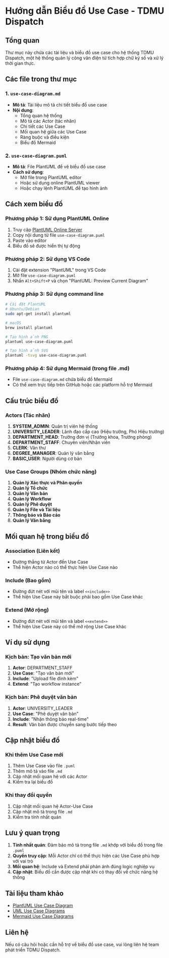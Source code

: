 # Hướng dẫn Biểu đồ Use Case - TDMU Dispatch

## Tổng quan

Thư mục này chứa các tài liệu và biểu đồ use case cho hệ thống TDMU Dispatch, một hệ thống quản lý công văn điện tử tích hợp chữ ký số và xử lý thời gian thực.

## Các file trong thư mục

### 1. `use-case-diagram.md`
- **Mô tả**: Tài liệu mô tả chi tiết biểu đồ use case
- **Nội dung**:
  - Tổng quan hệ thống
  - Mô tả các Actor (tác nhân)
  - Chi tiết các Use Case
  - Mối quan hệ giữa các Use Case
  - Ràng buộc và điều kiện
  - Biểu đồ Mermaid

### 2. `use-case-diagram.puml`
- **Mô tả**: File PlantUML để vẽ biểu đồ use case
- **Cách sử dụng**: 
  - Mở file trong PlantUML editor
  - Hoặc sử dụng online PlantUML viewer
  - Hoặc chạy lệnh PlantUML để tạo hình ảnh

## Cách xem biểu đồ

### Phương pháp 1: Sử dụng PlantUML Online
1. Truy cập [PlantUML Online Server](http://www.plantuml.com/plantuml/uml/)
2. Copy nội dung từ file `use-case-diagram.puml`
3. Paste vào editor
4. Biểu đồ sẽ được hiển thị tự động

### Phương pháp 2: Sử dụng VS Code
1. Cài đặt extension "PlantUML" trong VS Code
2. Mở file `use-case-diagram.puml`
3. Nhấn `Alt+Shift+P` và chọn "PlantUML: Preview Current Diagram"

### Phương pháp 3: Sử dụng command line
```bash
# Cài đặt PlantUML
# Ubuntu/Debian
sudo apt-get install plantuml

# macOS
brew install plantuml

# Tạo hình ảnh PNG
plantuml use-case-diagram.puml

# Tạo hình ảnh SVG
plantuml -tsvg use-case-diagram.puml
```

### Phương pháp 4: Sử dụng Mermaid (trong file .md)
- File `use-case-diagram.md` chứa biểu đồ Mermaid
- Có thể xem trực tiếp trên GitHub hoặc các platform hỗ trợ Mermaid

## Cấu trúc biểu đồ

### Actors (Tác nhân)
1. **SYSTEM_ADMIN**: Quản trị viên hệ thống
2. **UNIVERSITY_LEADER**: Lãnh đạo cấp cao (Hiệu trưởng, Phó Hiệu trưởng)
3. **DEPARTMENT_HEAD**: Trưởng đơn vị (Trưởng khoa, Trưởng phòng)
4. **DEPARTMENT_STAFF**: Chuyên viên/Nhân viên
5. **CLERK**: Văn thư
6. **DEGREE_MANAGER**: Quản lý văn bằng
7. **BASIC_USER**: Người dùng cơ bản

### Use Case Groups (Nhóm chức năng)
1. **Quản lý Xác thực và Phân quyền**
2. **Quản lý Tổ chức**
3. **Quản lý Văn bản**
4. **Quản lý Workflow**
5. **Quản lý Phê duyệt**
6. **Quản lý File và Tài liệu**
7. **Thông báo và Báo cáo**
8. **Quản lý Văn bằng**

## Mối quan hệ trong biểu đồ

### Association (Liên kết)
- Đường thẳng từ Actor đến Use Case
- Thể hiện Actor nào có thể thực hiện Use Case nào

### Include (Bao gồm)
- Đường đứt nét với mũi tên và label `<<include>>`
- Thể hiện Use Case này bắt buộc phải bao gồm Use Case khác

### Extend (Mở rộng)
- Đường đứt nét với mũi tên và label `<<extend>>`
- Thể hiện Use Case này có thể mở rộng Use Case khác

## Ví dụ sử dụng

### Kịch bản: Tạo văn bản mới
1. **Actor**: DEPARTMENT_STAFF
2. **Use Case**: "Tạo văn bản mới"
3. **Include**: "Upload file đính kèm"
4. **Extend**: "Tạo workflow instance"

### Kịch bản: Phê duyệt văn bản
1. **Actor**: UNIVERSITY_LEADER
2. **Use Case**: "Phê duyệt văn bản"
3. **Include**: "Nhận thông báo real-time"
4. **Result**: Văn bản được chuyển sang bước tiếp theo

## Cập nhật biểu đồ

### Khi thêm Use Case mới
1. Thêm Use Case vào file `.puml`
2. Thêm mô tả vào file `.md`
3. Cập nhật mối quan hệ với các Actor
4. Kiểm tra lại biểu đồ

### Khi thay đổi quyền
1. Cập nhật mối quan hệ Actor-Use Case
2. Cập nhật mô tả trong file `.md`
3. Kiểm tra tính nhất quán

## Lưu ý quan trọng

1. **Tính nhất quán**: Đảm bảo mô tả trong file `.md` khớp với biểu đồ trong file `.puml`
2. **Quyền truy cập**: Mỗi Actor chỉ có thể thực hiện các Use Case phù hợp với vai trò
3. **Mối quan hệ**: Include và Extend phải phản ánh đúng logic nghiệp vụ
4. **Cập nhật**: Biểu đồ cần được cập nhật khi có thay đổi về chức năng hệ thống

## Tài liệu tham khảo

- [PlantUML Use Case Diagram](https://plantuml.com/use-case-diagram)
- [UML Use Case Diagrams](https://www.uml-diagrams.org/use-case-diagrams.html)
- [Mermaid Use Case Diagrams](https://mermaid.js.org/syntax/useCase.html)

## Liên hệ

Nếu có câu hỏi hoặc cần hỗ trợ về biểu đồ use case, vui lòng liên hệ team phát triển TDMU Dispatch.
